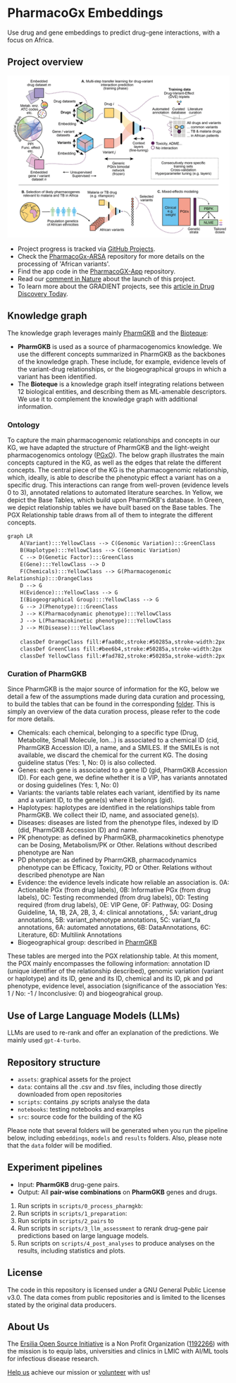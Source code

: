# PharmacoGx Embeddings
Use drug and gene embeddings to predict drug-gene interactions, with a focus on Africa.

## Project overview

![Project overview](assets/GradientProposalScheme-01.png)

- Project progress is tracked via [GitHub Projects](https://github.com/orgs/ersilia-os/projects/7/views/1).
- Check the [PharmacoGx-ARSA](https://github.com/ersilia-os/pharmacogx-arsa) repository for more details on the processing of 'African variants'.
- Find the app code in the [PharmacoGX-App](https://github.com/ersilia-os/pharmacogx-app) repository.
- Read our [comment in Nature](https://www.nature.com/articles/d41586-024-01001-y) about the launch of this project.
- To learn more about the GRADIENT projects, see this [article in Drug Discovery Today](https://www.sciencedirect.com/science/article/pii/S1359644624000643).

## Knowledge graph

The knowledge graph leverages mainly [PharmGKB](https://pharmgkb.org) and the [Bioteque](https://bioteque.org):
* **PharmGKB** is used as a source of pharmacogenomics knowledge. We use the different concepts summarized in PharmGKB as the backbones of the knowledge graph. These include, for example, evidence levels of the variant-drug relationships, or the biogeographical groups in which a variant has been identified.
* The **Bioteque** is a knowledge graph itself integrating relations between 12 biological entities, and describing them as ML-amenable descriptors. We use it to complement the knowledge graph with additional information.

### Ontology

To capture the main pharmacogenomic relationships and concepts in our KG, we have adapted the structure of PharmGKB and the light-weight pharmacogenomics ontology ([PGxO](https://bmcbioinformatics.biomedcentral.com/articles/10.1186/s12859-019-2693-9)). The below graph illustrates the main concepts captured in the KG, as well as the edges that relate the different concepts.
The central piece of the KG is the pharmacogenomic relationship, which, ideally, is able to describe the phenotypic effect a variant has on a specific drug. This interactions can range from well-proven (evidence levels 0 to 3), annotated relations to automated literature searches. In Yellow, we depict the Base Tables, which build upon PharmGKB's database. In Green, we depict relationship tables we have built based on the Base tables. The PGX Relationship table draws from all of them to integrate the different concepts.

```mermaid
graph LR
    A(Variant):::YellowClass --> C(Genomic Variation):::GreenClass
    B(Haplotype):::YellowClass --> C(Genomic Variation)
    C --> D(Genetic Factor):::GreenClass
    E(Gene):::YellowClass --> D
    F(Chemicals):::YellowClass --> G(Pharmacogenomic Relationship):::OrangeClass
    D --> G
    H(Evidence):::YellowClass --> G
    I(Biogeographical Group):::YellowClass --> G
    G --> J(Phenotype):::GreenClass
    J --> K(Pharmacodynamic phenotype):::YellowClass
    J --> L(Pharmacokinetic phenotype):::YellowClass
    J --> M(Disease):::YellowClass

    classDef OrangeClass fill:#faa08c,stroke:#50285a,stroke-width:2px
    classDef GreenClass fill:#bee6b4,stroke:#50285a,stroke-width:2px
    classDef YellowClass fill:#fad782,stroke:#50285a,stroke-width:2px
```

### Curation of PharmGKB
Since PharmGKB is the major source of information for the KG, below we detail a few of the assumptions made during data curation and processing, to build the tables that can be found in the corresponding [folder](https://github.com/ersilia-os/pharmacogx-embeddings/tree/main/data/pharmgkb_processed). This is simply an overview of the data curation process, please refer to the code for more details.
* Chemicals: each chemical, belonging to a specific type (Drug, Metabolite, Small Molecule, Ion...) is associated to a chemical ID (cid, PharmGKB Accession ID), a name, and a SMILES. If the SMILEs is not available, we discard the chemical for the current KG. The dosing guideline status (Yes: 1, No: 0) is also collected.
* Genes: each gene is associated to a gene ID (gid, PharmGKB Accession ID). For each gene, we define whether it is a VIP, has variants annotated or dosing guidelines (Yes: 1, No: 0)
* Variants: the variants table relates each variant, identified by its name and a variant ID, to the gene(s) where it belongs (gid).
* Haplotypes: haplotypes are identified in the relationships table from PharmGKB. We collect their ID, name, and associated gene(s).
* Diseases: diseases are listed from the phenotype files, indexed by ID (did, PharmGKB Accession ID) and name.
* PK phenotype: as defined by PharmGKB, pharmacokinetics phenotype can be Dosing, Metabolism/PK or Other. Relations without described phenotype are Nan
* PD phenotype: as defined by PharmGKB, pharmacodynamics phenotype can be Efficacy, Toxicity, PD or Other. Relations without described phenotype are Nan
* Evidence: the evidence levels indicate how reliable an association is. 0A: Actionable PGx (from drug labels), 0B: Informative PGx (from drug labels), 0C: Testing recommended (from drug labels), 0D: Testing required (from drug labels), 0E: VIP Gene, 0F: Pathway, 0G: Dosing Guideline, 1A, 1B, 2A, 2B, 3, 4: clinical annotations, , 5A: variant_drug annotations, 5B: variant_phenotype annotations, 5C: variant_fa annotations, 6A: automated annotations, 6B: DataAnnotations, 6C: Literature, 6D: Multilink Annotations
* Biogeographical group: described in [PharmGKB](https://www.pharmgkb.org/page/biogeographicalGroups)

These tables are merged into the PGX relationship table. At this moment, the PGX mainly encompasses the following information: annotation ID (unique identifier of the relationship described), genomic variation (variant or haplotype) and its ID, gene and its ID, chemical and its ID, pk and pd phenotype, evidence level, association (significance of the association Yes: 1 / No: -1 / Inconclusive: 0) and biogeograhical group.

## Use of Large Language Models (LLMs)

LLMs are used to re-rank and offer an explanation of the predictions. We mainly used `gpt-4-turbo`.

## Repository structure

* `assets`: graphical assets for the project
* `data`: contains all the .csv and .tsv files, including those directly downloaded from open repositories
* `scripts`: contains  .py scripts analyse the data
* `notebooks`: testing notebooks and examples
* `src`: source code for the building of the KG

Please note that several folders will be generated when you run the pipeline below, including `embeddings`, `models` and `results` folders. Also, please note that the `data` folder will be modified.

## Experiment pipelines

* Input: **PharmGKB** drug-gene pairs.
* Output: All **pair-wise combinations** on **PharmGKB** genes and drugs.

1. Run scripts in `scripts/0_process_pharmgkb`: 
1. Run scripts in `scripts/1_preparation`:
1. Run scripts in `scripts/2_pairs` to 
1. Run scripts in `scripts/3_llm_assessment` to rerank drug-gene pair predictions based on large language models.
1. Run scripts on `scripts/4_post_analyses` to produce analyses on the results, including statistics and plots.

## License
The code in this repository is licensed under a GNU General Public License v3.0. The data comes from public repositories and is limited to the licenses stated by the original data producers.

## About Us

The [Ersilia Open Source Initiative](https://ersilia.io) is a Non Profit Organization ([1192266](https://register-of-charities.charitycommission.gov.uk/charity-search/-/charity-details/5170657/full-print)) with the mission is to equip labs, universities and clinics in LMIC with AI/ML tools for infectious disease research.

[Help us](https://www.ersilia.io/donate) achieve our mission or [volunteer](https://www.ersilia.io/volunteer) with us!


